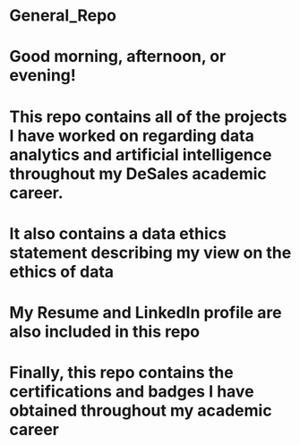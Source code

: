 # General_Repo
# Good morning, afternoon, or evening!
# This repo contains all of the projects I have worked on regarding data analytics and artificial intelligence throughout my DeSales academic career.
# It also contains a data ethics statement describing my view on the ethics of data
# My Resume and LinkedIn profile are also included in this repo
# Finally, this repo contains the certifications and badges I have obtained throughout my academic career
